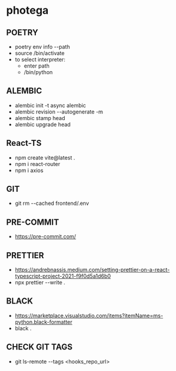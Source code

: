 # photega

## POETRY

- poetry env info --path
- source <path>/bin/activate
- to select interpreter:
  - enter path
  - <path>/bin/python

## ALEMBIC

- alembic init -t async alembic
- alembic revision --autogenerate -m <message>
- alembic stamp head
- alembic upgrade head

## React-TS

- npm create vite@latest .
- npm i react-router
- npm i axios

## GIT

- git rm --cached frontend/.env

## PRE-COMMIT

- https://pre-commit.com/

## PRETTIER

- https://andrebnassis.medium.com/setting-prettier-on-a-react-typescript-project-2021-f9f0d5a1d6b0
- npx prettier --write .

## BLACK

- https://marketplace.visualstudio.com/items?itemName=ms-python.black-formatter
- black .

## CHECK GIT TAGS

- git ls-remote --tags <hooks_repo_url>
